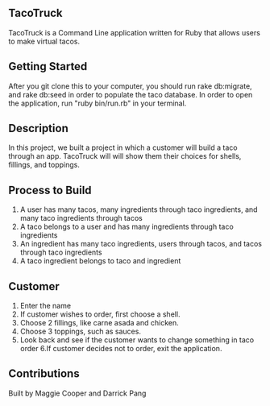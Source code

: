 ## TacoTruck 
TacoTruck is a Command Line application written for Ruby that allows users to make virtual tacos. 

## Getting Started 
After you git clone this to your computer, you should run rake db:migrate, and rake db:seed in order to populate the taco database. In order to open the application, run "ruby bin/run.rb" in your terminal.

## Description
In this project, we built a project in which a customer will build a taco through an app. TacoTruck will will show them their choices for shells, fillings, and toppings. 

## Process to Build 
1. A user has many tacos, many ingredients through taco ingredients, and many taco ingredients through tacos
2. A taco belongs to a user and has many ingredients through taco ingredients
3. An ingredient has many taco ingredients, users through tacos, and tacos through taco ingredients
4. A taco ingredient belongs to taco and ingredient

## Customer
1. Enter the name 
2. If customer wishes to order, first choose a shell. 
3. Choose 2 fillings, like carne asada and chicken. 
4. Choose 3 toppings, such as sauces. 
5. Look back and see if the customer wants to change something in taco order
6.If customer decides not to order, exit the application. 

## Contributions
Built by Maggie Cooper and Darrick Pang
